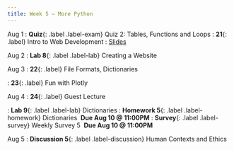 ```yaml
---
title: Week 5 — More Python
---
```


Aug 1
: **Quiz**{: .label .label-exam} Quiz 2: Tables, Functions and Loops
: **21**{: .label} Intro to Web Development
  : [Slides](https://docs.google.com/presentation/d/1HofZvFttA8v0-7AJhZ4aKBHvsPDOBnyBdp93nQNjE3k/edit?usp=sharing)
<!--: *Optional Reading*-->

Aug 2
: **Lab 8**{: .label .label-lab} Creating a Website <!--[Creating a Website](https://data6.org/su22/website/)-->

Aug 3
: **22**{: .label} File Formats, Dictionaries
  <!--: [Slides](#) &#8226; [Code](#)-->
<!--: *Optional Reading*-->
: **23**{: .label} Fun with Plotly
  <!--: [Slides](#) &#8226; [Code](#)-->
<!--: *Optional Reading*-->

Aug 4
: **24**{: .label} Guest Lecture
  <!--: [Slides](#) &#8226; [Code](#)-->
  <!--: *Optional Reading*-->
: **Lab 9**{: .label .label-lab} Dictionaries
: **Homework 5**{: .label .label-homework} Dictionaries &nbsp;**Due Aug 10 @ 11:00PM**
: **Survey**{: .label .label-survey} Weekly Survey 5 &nbsp;**Due Aug 10 @ 11:00PM**

Aug 5
: **Discussion 5**{: .label .label-discussion} Human Contexts and Ethics
